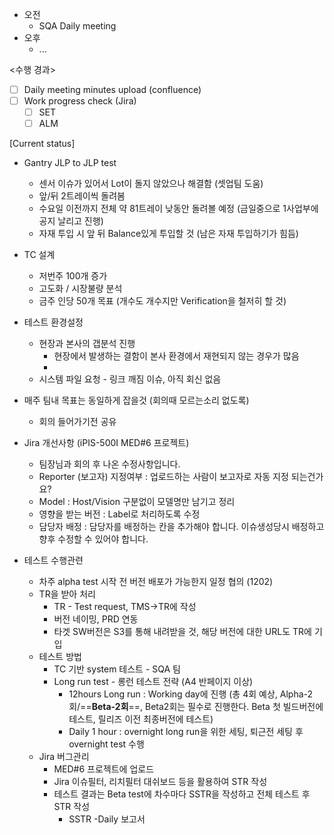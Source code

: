 - 오전
	- SQA Daily meeting
- 오후
	- ...

<수행 경과>
- [ ] Daily meeting minutes upload (confluence)
- [ ] Work progress check (Jira)
	- [ ] SET
	- [ ] ALM

[Current status]
- Gantry JLP to JLP test
	- 센서 이슈가 있어서 Lot이 돌지 않았으나 해결함 (셋업팀 도움)
	- 앞/뒤 2트레이씩 돌려봄
	- 수요일 이전까지 전체 약 81트레이 낮동안 돌려볼 예정 (금일중으로 1사업부에 공지 날리고 진행)
	- 자재 투입 시 앞 뒤 Balance있게 투입할 것 (남은 자재 투입하기가 힘듬)

- TC 설계
	- 저번주 100개 증가
	- 고도화 / 시장불량 분석
	- 금주 인당 50개 목표 (개수도 개수지만 Verification을 철저히 할 것)

- 테스트 환경설정
	- 현장과 본사의 갭분석 진행
		- 현장에서 발생하는 결함이 본사 환경에서 재현되지 않는 경우가 많음
		- 
	- 시스템 파일 요청 - 링크 깨짐 이슈, 아직 회신 없음

- 매주 팀내 목표는 동일하게 잡을것 (회의때 모르는소리 없도록)
	- 회의 들어가기전 공유

-  Jira 개선사항 (iPIS-500I MED#6 프로젝트)
	- 팀장님과 회의 후 나온 수정사항입니다.
	- Reporter (보고자) 지정여부 : 업로드하는 사람이 보고자로 자동 지정 되는건가요?
	- Model : Host/Vision 구분없이 모델명만 남기고 정리
	- 영향을 받는 버전 : Label로 처리하도록 수정
	- 담당자 배정 : 담당자를 배정하는 칸을 추가해야 합니다. 이슈생성당시 배정하고 향후 수정할 수 있어야 합니다.

- 테스트 수행관련
	- 차주 alpha test 시작 전 버전 배포가 가능한지 일정 협의 (1202)
	- TR을 받아 처리
		- TR - Test request, TMS->TR에 작성
		- 버전 네이밍, PRD 연동
		- 타겟 SW버전은 S3를 통해 내려받을 것, 해당 버전에 대한 URL도 TR에 기입
	- 테스트 방법
		- TC 기반 system 테스트 - SQA 팀
		- Long run test - 롱런 테스트 전략 (A4 반페이지 이상)
			- 12hours Long run : Working day에 진행 (총 4회 예상, Alpha-2회/==**Beta-2회**==, Beta2회는 필수로 진행한다. Beta 첫 빌드버전에 테스트, 릴리즈 이전 최종버전에 테스트)
			- Daily 1 hour : overnight long run을 위한 세팅, 퇴근전 세팅 후 overnight test 수행
	- Jira 버그관리
		- MED#6 프로젝트에 업로드
		- Jira 이슈필터, 리치필터 대쉬보드 등을 활용하여 STR 작성
		- 테스트 결과는 Beta test에 차수마다 SSTR을 작성하고 전체 테스트 후 STR 작성
			- SSTR -Daily 보고서